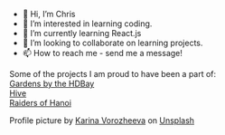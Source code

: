 - 👋 Hi, I’m Chris
- 👀 I’m interested in learning coding.
- 🌱 I’m currently learning React.js
- 💞️ I’m looking to collaborate on learning projects.
- 📫 How to reach me - send me a message!

<!---
chris-lye/chris-lye is a ✨ special ✨ repository because its `README.md` (this file) appears on your GitHub profile.
You can click the Preview link to take a look at your changes.
--->
Some of the projects I am proud to have been a part of:  
<a href="https://devpost.com/software/gardens-by-the-hdbay">Gardens by the HDBay</a>  
<a href="https://github.com/rphly/hive">Hive</a>  
<a href="https://istd.sutd.edu.sg/term4-design-exhibition/50002/raiders-of-hanoi">Raiders of Hanoi</a>  



Profile picture by <a href="https://unsplash.com/@_k_arinn?utm_source=unsplash&utm_medium=referral&utm_content=creditCopyText">Karina Vorozheeva</a> on <a href="https://unsplash.com/s/photos/profile-cat?utm_source=unsplash&utm_medium=referral&utm_content=creditCopyText">Unsplash</a>
